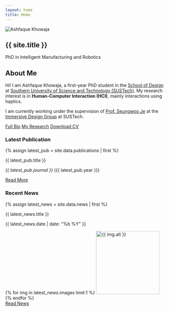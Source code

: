 ```yaml
---
layout: home
title: Home
---
```


<section class="hero">
  <div class="hero-content">
   <div class="profile-image">
  <div class="profile-image-container">
    <img src="{{ 'assets/img/image.jpg' | relative_url }}" alt="Ashfaque Khowaja">
  </div>
</div>
    <h1>{{ site.title }}</h1>
    <p class="subtitle">PhD in Intelligent Manufacturing and Robotics</p>
  </div>
</section>

<section class="about">
  <h2>About Me</h2>
  <p>Hi! I am Ashfaque Khowaja, a first-year PhD student in the <a href="https://designschool.sustech.edu.cn/">School of Design</a> at <a href="http://www.sustech.edu.cn/en/">Southern University of Science and Technology (SUSTech)</a>. My research interest is in <strong>Human-Computer Interaction (HCI)</strong>, mainly interactions using haptics.</p>

<p>I am currently working under the supervision of <a href="https://immersivedesignresearch.com/seungwoo">Prof. Seungwoo Je</a> at the <a href="https://immersivedesignresearch.com/">Immersive Design Group</a> at SUSTech.</p>
  
  <div class="quick-links">
    <a href="/about" class="button">Full Bio</a>
    <a href="/research" class="button">My Research</a>
    <a href="{{ '/assets/CV.pdf' | relative_url }}" class="button">Download CV</a>
  </div>
</section>

<section class="highlights">
  <div class="highlight-box">
    <h3>Latest Publication</h3>
    {% assign latest_pub = site.data.publications | first %}
    <p>{{ latest_pub.title }}</p>
    <p><em>{{ latest_pub.journal }}</em> ({{ latest_pub.year }})</p>
    <a href="{{ latest_pub.link }}" class="button small">Read More</a>
  </div>
  
  <!-- <div class="highlight-box">
    <h3>Current Project</h3>
    {% assign current_project = site.data.projects | first %}
    <p>{{ current_project.title }}</p>
    <p>{{ current_project.description | truncate: 100 }}</p>
    <a href="/projects" class="button small">View Project</a>
  </div> -->
  
<div class="highlight-box">
  <h3>Recent News</h3>
  {% assign latest_news = site.data.news | first %}
  <p>{{ latest_news.title }}</p>
  <p>{{ latest_news.date | date: "%b %Y" }}</p>
  <div class="news-images">
    {% for img in latest_news.images limit:1 %}
      <img src="{{ img.path | relative_url }}" alt="{{ img.alt }}" width="200">
    {% endfor %}
  </div>
  <a href="{{ latest_news.url }}" class="button small">Read News</a>
</div>
</section>